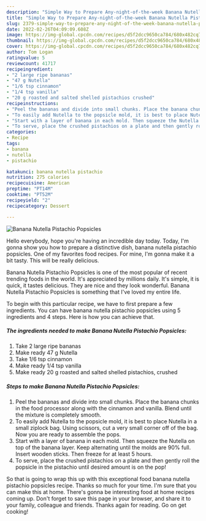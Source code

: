 ```yaml
---
description: "Simple Way to Prepare Any-night-of-the-week Banana Nutella Pistachio Popsicles"
title: "Simple Way to Prepare Any-night-of-the-week Banana Nutella Pistachio Popsicles"
slug: 2379-simple-way-to-prepare-any-night-of-the-week-banana-nutella-pistachio-popsicles
date: 2022-02-26T04:09:09.608Z
image: https://img-global.cpcdn.com/recipes/d5f2dcc9650ca784/680x482cq70/banana-nutella-pistachio-popsicles-recipe-main-photo.jpg
thumbnail: https://img-global.cpcdn.com/recipes/d5f2dcc9650ca784/680x482cq70/banana-nutella-pistachio-popsicles-recipe-main-photo.jpg
cover: https://img-global.cpcdn.com/recipes/d5f2dcc9650ca784/680x482cq70/banana-nutella-pistachio-popsicles-recipe-main-photo.jpg
author: Tom Logan
ratingvalue: 5
reviewcount: 41717
recipeingredient:
- "2 large ripe bananas"
- "47 g Nutella"
- "1/6 tsp cinnamon"
- "1/4 tsp vanilla"
- "20 g roasted and salted shelled pistachios crushed"
recipeinstructions:
- "Peel the bananas and divide into small chunks. Place the banana chunks in the food processor along with the cinnamon and vanilla. Blend until the mixture is completely smooth."
- "To easily add Nutella to the popsicle mold, it is best to place Nutella in a small ziplock bag. Using scissors, cut a very small corner off of the bag. Now you are ready to assemble the pops."
- "Start with a layer of banana in each mold. Then squeeze the Nutella on top of the banana layer. Keep alternating until the molds are 90% full. Insert wooden sticks. Then freeze for at least 5 hours."
- "To serve, place the crushed pistachios on a plate and then gently roll the popsicle in the pistachio until desired amount is on the pop!"
categories:
- Recipe
tags:
- banana
- nutella
- pistachio

katakunci: banana nutella pistachio 
nutrition: 275 calories
recipecuisine: American
preptime: "PT14M"
cooktime: "PT52M"
recipeyield: "2"
recipecategory: Dessert

---
```



![Banana Nutella Pistachio Popsicles](https://img-global.cpcdn.com/recipes/d5f2dcc9650ca784/680x482cq70/banana-nutella-pistachio-popsicles-recipe-main-photo.jpg)

Hello everybody, hope you're having an incredible day today. Today, I'm gonna show you how to prepare a distinctive dish, banana nutella pistachio popsicles. One of my favorites food recipes. For mine, I'm gonna make it a bit tasty. This will be really delicious.



Banana Nutella Pistachio Popsicles is one of the most popular of recent trending foods in the world. It's appreciated by millions daily. It's simple, it is quick, it tastes delicious. They are nice and they look wonderful. Banana Nutella Pistachio Popsicles is something that I've loved my entire life.


To begin with this particular recipe, we have to first prepare a few ingredients. You can have banana nutella pistachio popsicles using 5 ingredients and 4 steps. Here is how you can achieve that.

<!--inarticleads1-->

##### The ingredients needed to make Banana Nutella Pistachio Popsicles:

1. Take 2 large ripe bananas
1. Make ready 47 g Nutella
1. Take 1/6 tsp cinnamon
1. Make ready 1/4 tsp vanilla
1. Make ready 20 g roasted and salted shelled pistachios, crushed




<!--inarticleads2-->

##### Steps to make Banana Nutella Pistachio Popsicles:

1. Peel the bananas and divide into small chunks. Place the banana chunks in the food processor along with the cinnamon and vanilla. Blend until the mixture is completely smooth.
1. To easily add Nutella to the popsicle mold, it is best to place Nutella in a small ziplock bag. Using scissors, cut a very small corner off of the bag. Now you are ready to assemble the pops.
1. Start with a layer of banana in each mold. Then squeeze the Nutella on top of the banana layer. Keep alternating until the molds are 90% full. Insert wooden sticks. Then freeze for at least 5 hours.
1. To serve, place the crushed pistachios on a plate and then gently roll the popsicle in the pistachio until desired amount is on the pop!




So that is going to wrap this up with this exceptional food banana nutella pistachio popsicles recipe. Thanks so much for your time. I'm sure that you can make this at home. There's gonna be interesting food at home recipes coming up. Don't forget to save this page in your browser, and share it to your family, colleague and friends. Thanks again for reading. Go on get cooking!
